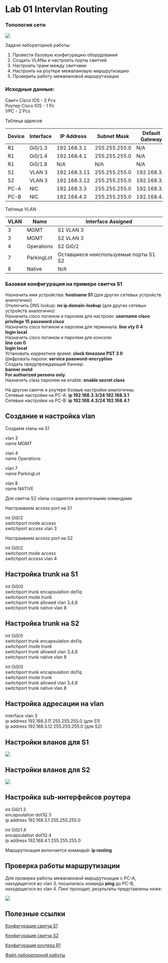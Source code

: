 # Lab 01 Intervlan Routing

### Топология сети
<image src="scheme.png">

Задачи лабораторной работы:  
1. Провести базовую конфигурацию оборудования  
2. Создать VLANы и настроить порты свитчей  
3. Настроить транк между свитчами  
4. Настроить на роутере межвлановую маршрутизацию  
5. Проверить работу межвлановой маршрутизации  

### Исходные данные:  
Свитч Cisco IOS - 2 Pcs  
Роутер Cisco IOS - 1 Pc  
VPC - 2 Pcs  

Таблица адресов  

|Device|	Interface |	IP Address   |	Subnet  Mask |	Default Gateway |
|------|--------------|-----------   |--------       |------------------|
|R1	   | Gi0/1.3   |	192.168.3.1 | 255.255.255.0	| N/A |
|R1	    |Gi0/1.4   |	192.168.4.1 |	255.255.255.0 |	N/A|
|R1	 |Gi0/1.8 |	N/A|	N/A |	N/A |
|S1	|VLAN 3|	192.168.3.11|	255.255.255.0|	192.168.3.1|
|S2|	VLAN 3 |	192.168.3.12|	255.255.255.0|	192.168.3.1|
|PC-A|	NIC	|192.168.3.3|	255.255.255.0|	192.168.3.1|
|PC-B|	NIC|	192.168.4.3|	255.255.255.0|	192.168.4.1|

Таблица VLAN  

|VLAN|	Name|	Interface Assigned|
|----|------|--------------------|
|3	|MGMT|	S1 VLAN 3
|3	|MGMT|	S2 VLAN 3
|4|	Operations|	S2 Gi0/2
|7|	ParkingLot	|Оставшиеся неиспользуемые порты S1 S2 
|8|	Native|	N/A

### Базовая конфигурация на примере свитча S1

Назначить имя устройства: **hostname S1** (для других сетевых устройств аналогично)  
Отключить DNS lookup: **no ip domain-lookup** (для других сетевых устройств аналогично)  
Назначить cisco логином и паролем для настроек: **username cisco privilege 15 password cisco**  
Назначить cisco логином и паролем для терминала: 
**line vty 0 4**  
**login local**  
Назначить cisco логином и паролем для консоли:  
**line con 0**  
**login local**  
Установить корректное время: **clock timezone PST 3 0**  
Шифровать пароли: **service password-encryption**   
Создать предупреждающий баннер:   
**banner motd**  
**For authorized persons only**  
Назначить class паролем на enable: **enable secret class**  
  
На другом свитче и роутере бзовые настройки аналогичны.    
Сетевые настройки на PC-A: **ip 192.168.3.3/24 192.168.3.1**  
Сетевые настройки на PC-B: **ip 192.168.4.3/24 192.168.4.1**

## Создание и настройка vlan  

Создаем vlanы на S1   

vlan 3    
name MGMT     

vlan 4  
name Operations   

vlan 7  
name ParkingLot  

vlan 8  
name NATIVE  

Для свитча S2 vlanы создаются аналогичными командами  

Настраиваем access port на S1  

int Gi0/2  
switchport mode access  
switchport access vlan 3   

Настраиваем access port на S2  

int Gi0/2  
switchport mode access  
switchport access vlan 4  

## Настройка trunk на S1  
int Gi0/0  
switchport trunk encapsulation dot1q  
switchport mode trunk  
switchport trunk allowed vlan 3,4,8  
switchport trunk native vlan 8  

## Настройка trunk на S2  
int Gi0/0  
switchport trunk encapsulation dot1q  
switchport mode trunk  
switchport trunk allowed vlan 3,4,8  
switchport trunk native vlan 8  

int Gi0/0  
switchport trunk encapsulation dot1q  
switchport mode trunk  
switchport trunk allowed vlan 3,4,8  
switchport trunk native vlan 8  

## Настройка адресации на vlan  
interface vlan 3  
ip address 192.168.3.11 255.255.255.0 (для S1)  
ip address 192.168.3.12 255.255.255.0 (для S2)  

## Настройки вланов для S1  

<image src="S1_vlans.png">

## Настройки вланов для S2  

<image src="S1_vlans.png">  

## Настройка sub-интерфейсов роутера  

int Gi0/1.3  
encapsulation dot1Q 3  
ip address 192.168.3.1 255.255.255.0  

int Gi0/1.4  
encapsulation dot1Q 4  
ip address 192.168.4.1 255.255.255.0  

Маршрутизация включается командой: **ip routing**  

## Проверка работы маршрутизации

Для проверки работы межвлановой маршрутизации с РС-А, находящегося во vlan 3, посылалась команда **ping** до РС-В,  
находящегося во vlan 4. Пинг проходит, результаты представлены ниже:  

<image src="ping.png">  

## Полезные ссылки

[Конфигурация свитча S1](./S1.md)  

[Конфигурация свитча S2](./S2.md)

[Конфигурация роутера R1](./R1.md)

[Файл лабораторной работы](./lab01.uml)  














